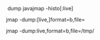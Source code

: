 ​         dump 
javajmap -histo[:live] <pid>


jmap -dump:[live,]format=b,file=<filename> <pid>


jmap -dump:live,format=b,file=/tmp/